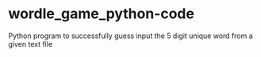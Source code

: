 # wordle_game_python-code
Python program to successfully guess input the 5 digit unique word from a given text file 
